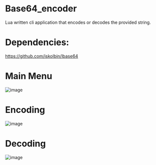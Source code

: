 # Base64_encoder
Lua written cli application that encodes or decodes the provided string.

# Dependencies:
https://github.com/iskolbin/lbase64

# Main Menu
![image](https://user-images.githubusercontent.com/20504394/161365568-a3fec55a-fb9f-47c6-8919-44322a4fc129.png)


# Encoding
![image](https://user-images.githubusercontent.com/20504394/161365629-9b93b10b-b7bf-4d18-846b-ca77f98e01fc.png)



# Decoding
![image](https://user-images.githubusercontent.com/20504394/161365651-3f4b30f4-aab8-4800-9a87-dd4e71ea7366.png)



